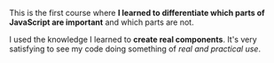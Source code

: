 This is the first course where **I learned to differentiate which parts of JavaScript are important** and which parts are not.

I used the knowledge I learned to **create real components**. It's very satisfying to see my code doing something of *real and practical use*.
